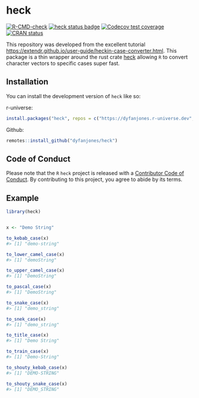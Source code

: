 
<!-- README.md is generated from README.Rmd. Please edit that file -->

# heck

<!-- badges: start -->

[![R-CMD-check](https://github.com/DyfanJones/heck/actions/workflows/R-CMD-check.yaml/badge.svg)](https://github.com/DyfanJones/heck/actions/workflows/R-CMD-check.yaml)
[![heck status
badge](https://dyfanjones.r-universe.dev/badges/heck)](https://dyfanjones.r-universe.dev/heck)
[![Codecov test
coverage](https://codecov.io/gh/DyfanJones/heck/branch/master/graph/badge.svg)](https://app.codecov.io/gh/DyfanJones/heck?branch=master)
[![CRAN
status](https://www.r-pkg.org/badges/version/heck)](https://CRAN.R-project.org/package=heck)
<!-- badges: end -->

This repository was developed from the excellent tutorial
<https://extendr.github.io/user-guide/heckin-case-converter.html>. This
package is a thin wrapper around the rust crate
[heck](https://github.com/withoutboats/heck) allowing `R` to convert
character vectors to specific cases super fast.

## Installation

You can install the development version of `heck` like so:

r-universe:

``` r
install.packages("heck", repos = c("https://dyfanjones.r-universe.dev", "https://cran.r-project.org"))
```

Github:

``` r
remotes::install_github("dyfanjones/heck")
```

## Code of Conduct

Please note that the `R` `heck` project is released with a [Contributor
Code of
Conduct](https://contributor-covenant.org/version/2/1/CODE_OF_CONDUCT.html).
By contributing to this project, you agree to abide by its terms.

## Example

``` r
library(heck)


x <- "Demo String"

to_kebab_case(x)
#> [1] "demo-string"

to_lower_camel_case(x)
#> [1] "demoString"

to_upper_camel_case(x)
#> [1] "DemoString"

to_pascal_case(x)
#> [1] "DemoString"

to_snake_case(x)
#> [1] "demo_string"

to_snek_case(x)
#> [1] "demo_string"

to_title_case(x)
#> [1] "Demo String"

to_train_case(x)
#> [1] "Demo-String"

to_shouty_kebab_case(x)
#> [1] "DEMO-STRING"

to_shouty_snake_case(x)
#> [1] "DEMO_STRING"
```
